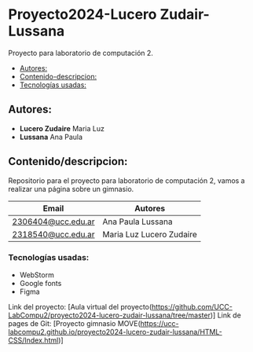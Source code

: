 # Proyecto2024-Lucero Zudair-Lussana

Proyecto para laboratorio de computación 2.

- [Autores:](#Autores-)
- [Contenido-descripcion:](#Contenido/descripcion)
- [Tecnologías usadas:](#Tecnologías-usadas)

## Autores:

* **Lucero Zudaire** Maria Luz
* **Lussana** Ana Paula

## Contenido/descripcion:

Repositorio para el proyecto para laboratorio de computación 2, vamos a realizar una página sobre un gimnasio.

| Email              | Autores                  |
|--------------------|--------------------------|
| 2306404@ucc.edu.ar | Ana Paula Lussana        |
| 2318540@ucc.edu.ar | Maria Luz Lucero Zudaire |

### Tecnologías usadas:

* WebStorm
* Google fonts
* Figma

Link del
proyecto: [Aula virtual del proyecto(https://github.com/UCC-LabCompu2/proyecto2024-lucero-zudair-lussana/tree/master)]
Link de pages de
Git: [Proyecto gimnasio MOVE(https://ucc-labcompu2.github.io/proyecto2024-lucero-zudair-lussana/HTML-CSS/Index.html)]